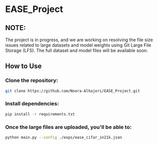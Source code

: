 # EASE_Project

## NOTE: 
The project is in progress, and we are working on resolving the file size issues related to large datasets and model weights using Git Large File Storage (LFS). The full dataset and model files will be available soon.


## How to Use

### Clone the repository:
```bash
git clone https://github.com/Noora-Alhajeri/EASE_Project.git
```

### Install dependencies:

```bash
pip install -r requirements.txt
```

### Once the large files are uploaded, you'll be able to:

```bash
python main.py --config ./exps/ease_cifar_in21k.json
```
